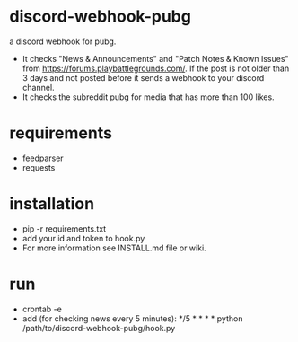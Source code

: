 # discord-webhook-pubg
a discord webhook for pubg.

* It checks "News & Announcements" and "Patch Notes & Known Issues" from https://forums.playbattlegrounds.com/. If the post is not older than 3 days and not posted before it sends a webhook to your discord channel.
* It checks the subreddit pubg for media that has more than 100 likes.

# requirements
* feedparser
* requests

# installation
* pip -r requirements.txt
* add your id and token to hook.py
* For more information see INSTALL.md file or wiki.
# run
* crontab -e
* add (for checking news every 5 minutes):
*/5 * * * * python /path/to/discord-webhook-pubg/hook.py 

